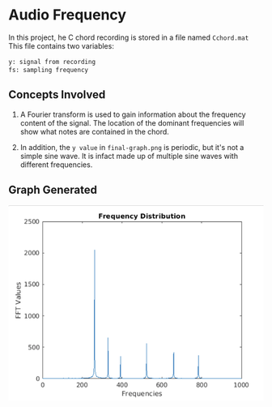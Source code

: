 # Audio Frequency

In this project, he C chord recording is stored in a file named `Cchord.mat`
This file contains two variables:
```
y: signal from recording
fs: sampling frequency
```
## Concepts Involved

1. A Fourier transform is used to gain information about the frequency content of the signal. The location of the dominant frequencies will show what notes are contained in the chord.

2. In addition, the `y value` in `final-graph.png` is periodic, but it's not a simple sine wave. It is infact made up of multiple sine waves with different frequencies.


## Graph Generated
![Graph Generated](https://github.com/ashshekhar/audio-frequency/blob/master/final-graph.png)


